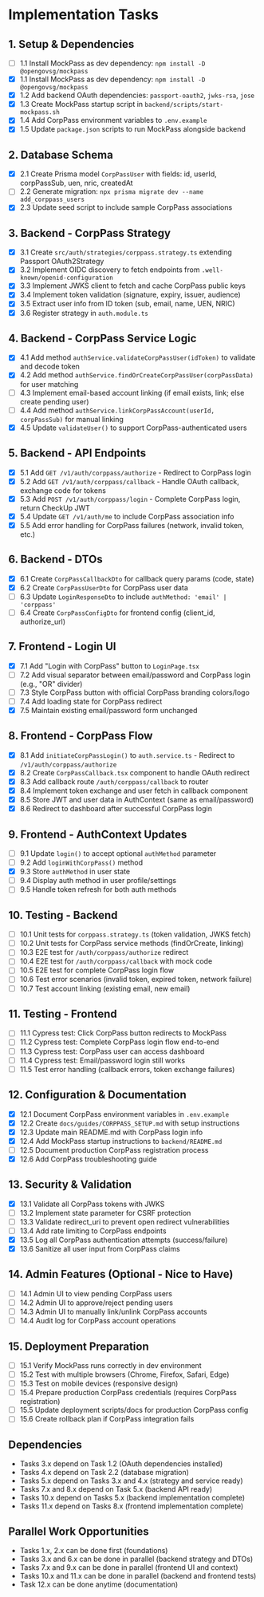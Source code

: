 # Implementation Tasks

## 1. Setup & Dependencies

- [ ] 1.1 Install MockPass as dev dependency: `npm install -D @opengovsg/mockpass`
 - [x] 1.1 Install MockPass as dev dependency: `npm install -D @opengovsg/mockpass`
 - [x] 1.2 Add backend OAuth dependencies: `passport-oauth2`, `jwks-rsa`, `jose`
 - [x] 1.3 Create MockPass startup script in `backend/scripts/start-mockpass.sh`
 - [x] 1.4 Add CorpPass environment variables to `.env.example`
 - [x] 1.5 Update `package.json` scripts to run MockPass alongside backend

## 2. Database Schema

 - [x] 2.1 Create Prisma model `CorpPassUser` with fields: id, userId, corpPassSub, uen, nric, createdAt
 - [ ] 2.2 Generate migration: `npx prisma migrate dev --name add_corppass_users`
 - [x] 2.3 Update seed script to include sample CorpPass associations

## 3. Backend - CorpPass Strategy

 - [x] 3.1 Create `src/auth/strategies/corppass.strategy.ts` extending Passport OAuth2Strategy
 - [x] 3.2 Implement OIDC discovery to fetch endpoints from `.well-known/openid-configuration`
 - [x] 3.3 Implement JWKS client to fetch and cache CorpPass public keys
 - [x] 3.4 Implement token validation (signature, expiry, issuer, audience)
 - [x] 3.5 Extract user info from ID token (sub, email, name, UEN, NRIC)
 - [x] 3.6 Register strategy in `auth.module.ts`

## 4. Backend - CorpPass Service Logic

 - [x] 4.1 Add method `authService.validateCorpPassUser(idToken)` to validate and decode token
 - [x] 4.2 Add method `authService.findOrCreateCorpPassUser(corpPassData)` for user matching
 - [ ] 4.3 Implement email-based account linking (if email exists, link; else create pending user)
 - [ ] 4.4 Add method `authService.linkCorpPassAccount(userId, corpPassSub)` for manual linking
 - [x] 4.5 Update `validateUser()` to support CorpPass-authenticated users

## 5. Backend - API Endpoints

 - [x] 5.1 Add `GET /v1/auth/corppass/authorize` - Redirect to CorpPass login
 - [x] 5.2 Add `GET /v1/auth/corppass/callback` - Handle OAuth callback, exchange code for tokens
 - [x] 5.3 Add `POST /v1/auth/corppass/login` - Complete CorpPass login, return CheckUp JWT
 - [x] 5.4 Update `GET /v1/auth/me` to include CorpPass association info
 - [x] 5.5 Add error handling for CorpPass failures (network, invalid token, etc.)

## 6. Backend - DTOs

 - [x] 6.1 Create `CorpPassCallbackDto` for callback query params (code, state)
 - [x] 6.2 Create `CorpPassUserDto` for CorpPass user data
 - [ ] 6.3 Update `LoginResponseDto` to include `authMethod: 'email' | 'corppass'`
 - [ ] 6.4 Create `CorpPassConfigDto` for frontend config (client_id, authorize_url)

## 7. Frontend - Login UI

 - [x] 7.1 Add "Login with CorpPass" button to `LoginPage.tsx`
 - [ ] 7.2 Add visual separator between email/password and CorpPass login (e.g., "OR" divider)
 - [ ] 7.3 Style CorpPass button with official CorpPass branding colors/logo
 - [ ] 7.4 Add loading state for CorpPass redirect
 - [x] 7.5 Maintain existing email/password form unchanged

## 8. Frontend - CorpPass Flow

 - [x] 8.1 Add `initiateCorpPassLogin()` to `auth.service.ts` - Redirect to `/v1/auth/corppass/authorize`
 - [x] 8.2 Create `CorpPassCallback.tsx` component to handle OAuth redirect
 - [x] 8.3 Add callback route `/auth/corppass/callback` to router
 - [x] 8.4 Implement token exchange and user fetch in callback component
 - [x] 8.5 Store JWT and user data in AuthContext (same as email/password)
 - [x] 8.6 Redirect to dashboard after successful CorpPass login

## 9. Frontend - AuthContext Updates

 - [ ] 9.1 Update `login()` to accept optional `authMethod` parameter
 - [ ] 9.2 Add `loginWithCorpPass()` method
 - [x] 9.3 Store `authMethod` in user state
 - [ ] 9.4 Display auth method in user profile/settings
 - [ ] 9.5 Handle token refresh for both auth methods

## 10. Testing - Backend

 - [ ] 10.1 Unit tests for `corppass.strategy.ts` (token validation, JWKS fetch)
 - [ ] 10.2 Unit tests for CorpPass service methods (findOrCreate, linking)
 - [ ] 10.3 E2E test for `/auth/corppass/authorize` redirect
 - [ ] 10.4 E2E test for `/auth/corppass/callback` with mock code
 - [ ] 10.5 E2E test for complete CorpPass login flow
 - [ ] 10.6 Test error scenarios (invalid token, expired token, network failure)
 - [ ] 10.7 Test account linking (existing email, new email)

## 11. Testing - Frontend

 - [ ] 11.1 Cypress test: Click CorpPass button redirects to MockPass
 - [ ] 11.2 Cypress test: Complete CorpPass login flow end-to-end
 - [ ] 11.3 Cypress test: CorpPass user can access dashboard
 - [ ] 11.4 Cypress test: Email/password login still works
 - [ ] 11.5 Test error handling (callback errors, token exchange failures)

## 12. Configuration & Documentation

 - [x] 12.1 Document CorpPass environment variables in `.env.example`
 - [x] 12.2 Create `docs/guides/CORPPASS_SETUP.md` with setup instructions
 - [x] 12.3 Update main README.md with CorpPass login info
 - [x] 12.4 Add MockPass startup instructions to `backend/README.md`
 - [ ] 12.5 Document production CorpPass registration process
 - [x] 12.6 Add CorpPass troubleshooting guide

## 13. Security & Validation

 - [x] 13.1 Validate all CorpPass tokens with JWKS
 - [ ] 13.2 Implement state parameter for CSRF protection
 - [ ] 13.3 Validate redirect_uri to prevent open redirect vulnerabilities
 - [ ] 13.4 Add rate limiting to CorpPass endpoints
 - [x] 13.5 Log all CorpPass authentication attempts (success/failure)
 - [x] 13.6 Sanitize all user input from CorpPass claims

## 14. Admin Features (Optional - Nice to Have)

 - [ ] 14.1 Admin UI to view pending CorpPass users
 - [ ] 14.2 Admin UI to approve/reject pending users
 - [ ] 14.3 Admin UI to manually link/unlink CorpPass accounts
 - [ ] 14.4 Audit log for CorpPass account operations

## 15. Deployment Preparation

- [ ] 15.1 Verify MockPass runs correctly in dev environment
- [ ] 15.2 Test with multiple browsers (Chrome, Firefox, Safari, Edge)
- [ ] 15.3 Test on mobile devices (responsive design)
- [ ] 15.4 Prepare production CorpPass credentials (requires CorpPass registration)
- [ ] 15.5 Update deployment scripts/docs for production CorpPass config
- [ ] 15.6 Create rollback plan if CorpPass integration fails

## Dependencies

- Tasks 3.x depend on Task 1.2 (OAuth dependencies installed)
- Tasks 4.x depend on Task 2.2 (database migration)
- Tasks 5.x depend on Tasks 3.x and 4.x (strategy and service ready)
- Tasks 7.x and 8.x depend on Task 5.x (backend API ready)
- Tasks 10.x depend on Tasks 5.x (backend implementation complete)
- Tasks 11.x depend on Tasks 8.x (frontend implementation complete)

## Parallel Work Opportunities

- Tasks 1.x, 2.x can be done first (foundations)
- Tasks 3.x and 6.x can be done in parallel (backend strategy and DTOs)
- Tasks 7.x and 9.x can be done in parallel (frontend UI and context)
- Tasks 10.x and 11.x can be done in parallel (backend and frontend tests)
- Task 12.x can be done anytime (documentation)
